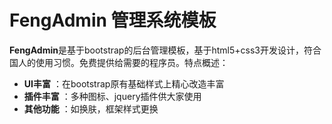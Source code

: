 # FengAdmin 管理系统模板



**FengAdmin**是基于bootstrap的后台管理模板，基于html5+css3开发设计，符合国人的使用习惯。免费提供给需要的程序员。特点概述：
 
- **UI丰富** ：在bootstrap原有基础样式上精心改造丰富
- **插件丰富** ：多种图标、jquery插件供大家使用
- **其他功能** ：如换肤，框架样式更换
